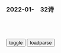 ### 2022-01-　32诗

```note
```

<table id="tbc" style="white-space:pre-wrap">
</table>
<button onclick="toggleb()">toggle</button>
<button onclick="loadparse()">loadparse</button>
<br>
<!-- 🌸<br>🍅-　-🍑<hr>🍀 -->
<pre>
<textarea rows="30" cols="100" style="display: none" id="tar">

壁咚，贝当。
白登，壁灯。
布丁，皮同。
普经，不听。

那年那些乔乔兔，爆肝丧胆泰迪熊。

自古和戎有大拳，董曹司马刘陈桓，
凯撒明智拿破仑，泅过血海坠尸山。
韩信道济高长恭，林彭狄青源义经。
照家江山岳家坟，不许将军见太平。

心心念g兴亡
https://i.loli.net/2020/05/15/q4JTlepsfjtcIvP.jpg

要是俺能上战场
https://i.loli.net/2020/05/15/Uld64OtPjsGoRqQ.jpg

迟早要把那皇帝当
https://i.loli.net/2020/05/15/A8VJBKWiFGeXPY3.jpg

<h4 style="color:#1E90FF">击败陈庆之、歼灭葛荣的尔朱荣，统一了北魏，为何没能熬过38岁？</h4>
https://mbd.baidu.com/newspage/data/landingsuper?context=%7B%22nid%22%3A%22news_9101073633293242071%22%7D&n_type=-1&p_from=-1

一、尔朱荣因为迷信，错过了第一次篡位的机会。

元诩整天嚷嚷着要干翻这个世界，可偏偏没法从胡太后手里夺q。因此元诩便想了个馊主意：让尔朱荣带兵入j！

尔朱荣哈哈一笑，本就对自身只是个地方军阀感到不满足，如今元诩等于送给他一个主宰天下的机会！

因此尔朱荣毫不犹豫地带兵入j了！元诩想想也有点儿后怕，

胡太后慌了手脚，一不小心就把元诩给毒杀了。

这下尔朱荣算是再次找到了进军的借口，连忙扶持元子攸为帝，带兵进入洛阳，诛杀了胡太后。同时他还做了一个很重要的决定：把北魏2000多宗室和大臣，都给扔进黄河淹死。

第二，收编降卒。

最可贵的是，尔朱荣在击败敌军以后，并没有采取坑杀的方式。而是先将他们遣散，等到他们分散而走的时候，再派人分别去召集他们，量才录用。

选择其中有才能的，留下来给自己干活。这一招可比坑杀俘虏厉害多了，直接使得尔朱荣的实力，跃居顶流。

第三，击败陈庆之。

此后尔朱荣又平定了邢杲起义，腾出手来以后，又将著名的南梁白袍将军陈庆之，打得生活不能自理，靠化妆成和尚，才躲过了尔朱荣的追杀。

过去尔朱荣忙着平定天下，没工夫管他，如今尔朱荣把外面的事情基本解决干净了，自然是要考虑篡位登基的事情了。元子攸决定不能坐以待毙了。

<font size="1" style="color:#DCDCDC">2022/2/14 下午9:24:36</font>

<h4 style="color:#1E90FF">袁世凯发电报逼迫清帝退位，寥寥数字背后，令众大臣不寒而栗,历史,zg历史,好看视频</h4>
https://haokan.baidu.com/v?vid=5735111276796075119&sfrom=baidu-feed

说来清朝zf可怜啊，它下面的部长，它下面的部员大臣，两个人坐下来结束清朝zf的生命。而是清朝zf的z理袁世凯在这一手策划。

得到南方g命派的再三保证后，一场逼宫大戏在bj上演了。袁世凯先是命人四处散布，g命d人已经遍布j城的传言，
恐怖的气氛弥漫在皇城内外。

另一方面袁世凯授意段祺瑞带领北洋将领联名上书，逼迫清廷退位。

谨率全军将士入j，与王公剖陈利害。宗庙神明实式鉴之，挥泪登车，昧死上达。

1912年2月12日，隆裕太后和溥仪，选择了姓名重于皇冠的一条路，被迫宣布清帝退位，颁布g和决定。

<font size="1" style="color:#DCDCDC">2022/2/12 下午3:00:56</font>

无消息即好消息，花剌子模。
赢麻了，查漏补缺四零四。

凡人望高攀，奋斗少十年。
高者望更高，懵懂空蹉跎。
人生一团糟，找人背负债。
他人亦不傻，终成单身狗。
恩爱死的快，ff团。
非我无人爱，靓仔皆基情。
葡萄酸，没谁都能活。

空耳，馊啦咪咪。
隆过，咪咪要大。
把傻逼枪毙。
情迷那四斤大豆，三根皮带。
爱真的需要勇气，来面对六眼飞鱼。
忽悠啊，唯有服软。
http://imgsrc.baidu.com/baike/pic/item/f7246b600c338744d8e217855b0fd9f9d72aa027.jpg
https://bkimg.cdn.bcebos.com/pic/f7246b600c338744d8e217855b0fd9f9d72aa027

http://imgsrc.baidu.com/baike/pic/item/7a899e510fb30f24511e11adc495d143ac4b0393.jpg
https://bkimg.cdn.bcebos.com/pic/7a899e510fb30f24511e11adc495d143ac4b0393

<font size="2"><b>
梗百科 第2732期：爱真的需要勇气，来面对六眼飞鱼？_腾讯新闻</b></font><br>
https://new.qq.com/rain/a/20210925V06ZL800

<font size="1" style="color:#DCDCDC"><b>2022/1/13 下午1:11:42</b></font><br>

<font size="2"><b>
日语打卡586 | 日语空耳系列“四斤大豆、三根皮带”_网易订阅</b></font><br>
https://www.163.com/dy/article/ERFOE5NG0518EA51.html

君が好きだと叫びたい

<font size="1" style="color:#DCDCDC"><b>2022/1/13 下午1:09:18</b></font><br>

<font size="2"><b>
这首歌让我记住了as long as</b></font><br>
https://baijiahao.baidu.com/s?id=1716153326703363814&wfr=spider&for=pc

I don't care who you are，where you‘re from。

<font size="1" style="color:#DCDCDC"><b>2022/1/13 下午1:14:20</b></font><br>

<font size="2"><b>
fate中有哪些著名的空耳？ - 知乎</b></font><br>
https://www.zhihu.com/question/275969793/answer/383998211

Rhongomyniad
隆过 咪咪要大

Vasavi Shakti
把傻逼枪毙

<font size="1" style="color:#DCDCDC"><b>2022/1/13 下午1:23:29</b></font><br>

</textarea>
</pre>
<!-- 🍀<br>🍑-　-🍅<hr>🌸 -->

```tip
```

<script src="https://cdn.jsdelivr.net/npm/jquery@3.5.1/dist/jquery.min.js"></script>

<link rel="stylesheet" href="https://cdn.jsdelivr.net/gh/fancyapps/fancybox@3.5.7/dist/jquery.fancybox.min.css" />
<script src="https://cdn.jsdelivr.net/gh/fancyapps/fancybox@3.5.7/dist/jquery.fancybox.min.js"></script>

<script type="text/javascript">

var __urlRegex = /(\b(https?|ftp|file):\/\/[-A-Z0-9+&@#\/%?=~_|!:,.;]*[-A-Z0-9+&@#\/%=~_|])/ig;
var __imgRegex = /\.(?:jpe?g|gif|png|webp)$/i;

loadparse();

function parseURL($string){

    var exp = __urlRegex;
    return $string.replace(exp,function(match){
            __imgRegex.lastIndex=0;
            if(__imgRegex.test(match)){
                return '<a data-fancybox="gallery" href="' + match.replace("/p=700", "")
                 + '"><img src="' + match.replace("/p=700", "/p=160x200")+'" width="64"></a>';
            }
            else{
                return '<a href="' + match + '" target="_blank">' + match + '</a>';
            }
        }
    );
}

function loadparse() {
  tbc.innerHTML = parseURL(tar.value);
}

function toggleb() {
  var x = document.getElementById("tar");
  if (x.style.display === "none") {
    x.style.display = "";
  } else {
    x.style.display = "none";
  }
}

</script>
